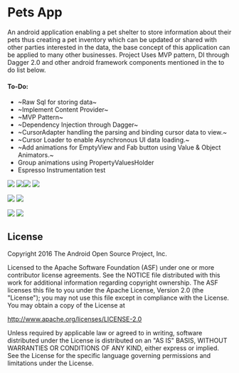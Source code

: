 Pets App
===================================

An android application enabling a pet shelter to store information about their pets thus creating a pet inventory which can be updated or shared with other parties interested in the data, the base concept of this application can be applied to many other businesses. Project Uses MVP pattern, DI through Dagger 2.0 and other android framework components mentioned in the to do list below.

#### To-Do:
* ~Raw Sql for storing data~
* ~Implement Content Provider~
* ~MVP Pattern~
* ~Dependency Injection through Dagger~
* ~CursorAdapter handling the parsing and binding cursor data to view.~
* ~Cursor Loader to enable Asynchronous UI data loading.~
* ~Add animations for EmptyView and Fab button using Value & Object Animators.~
* Group animations using PropertyValuesHolder
* Espresso Instrumentation test

![](https://user-images.githubusercontent.com/10462780/29992989-d9aeb404-8f6e-11e7-838f-33cba288b172.gif) ![](https://user-images.githubusercontent.com/10462780/29992991-ee404388-8f6e-11e7-94e6-5deaa9fcb584.gif)![](https://user-images.githubusercontent.com/10462780/29992993-fb0c0796-8f6e-11e7-9a43-be254ff4e2c6.gif) ![](https://user-images.githubusercontent.com/10462780/29993000-19f82bc6-8f6f-11e7-84a1-d43a7c7a7d1b.gif)

![](https://user-images.githubusercontent.com/10462780/29992996-10060a20-8f6f-11e7-926a-e766ce5771f6.gif) ![](https://user-images.githubusercontent.com/10462780/29993002-29b28ff2-8f6f-11e7-9236-6ae5ac318c4c.gif)

![](https://user-images.githubusercontent.com/10462780/29993006-4cfe18c8-8f6f-11e7-900f-c95552923c69.gif) ![](https://user-images.githubusercontent.com/10462780/29993004-3ae58978-8f6f-11e7-93a4-17de35148d33.gif)

License
-------

Copyright 2016 The Android Open Source Project, Inc.

Licensed to the Apache Software Foundation (ASF) under one or more contributor
license agreements.  See the NOTICE file distributed with this work for
additional information regarding copyright ownership.  The ASF licenses this
file to you under the Apache License, Version 2.0 (the "License"); you may not
use this file except in compliance with the License.  You may obtain a copy of
the License at

http://www.apache.org/licenses/LICENSE-2.0

Unless required by applicable law or agreed to in writing, software
distributed under the License is distributed on an "AS IS" BASIS, WITHOUT
WARRANTIES OR CONDITIONS OF ANY KIND, either express or implied.  See the
License for the specific language governing permissions and limitations under
the License.
